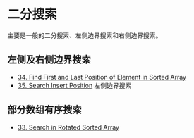 # 二分搜索

主要是一般的二分搜索、左侧边界搜索和右侧边界搜索。

## 左侧及右侧边界搜索

* [34. Find First and Last Position of Element in Sorted Array](/leetcode/34.%20Find%20First%20and%20Last%20Position%20of%20Element%20in%20Sorted%20Array.md)
* [35. Search Insert Position](/leetcode/35.%20Search%20Insert%20Position.md) 左侧边界搜索

## 部分数组有序搜索

* [33. Search in Rotated Sorted Array](/leetcode/33.%20Search%20in%20Rotated%20Sorted%20Array.md)
